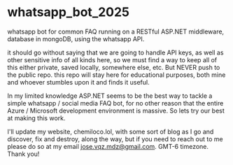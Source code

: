 # whatsapp_bot_2025
whatsapp bot for common FAQ running on a RESTful ASP.NET middleware, database in mongoDB, using the whatsapp API.

it should go without saying that we are going to handle API keys, as well as other sensitive info of all kinds here, so we must find a way to keep all of this either private, saved locally, somewhere else, etc. But NEVER push to the public repo. this repo will stay here for educational purposes, both mine and whoever stumbles upon it and finds it useful.

In my limited knowledge ASP.NET seems to be the best way to tackle a simple whatsapp / social media FAQ bot, for no other reason that the entire Azure / Microsoft development environment is massive. So lets try our best at making this work.

I'll update my website, chemiloco.lol, with some sort of blog as I go and discover, fix and destroy, along the way, but if you need to reach out to me please do so at my email jose.vqz.mdz@gmail.com. GMT-6 timezone. Thank you!
